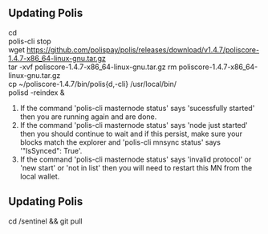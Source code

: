 ## Updating Polis

cd  
polis-cli stop  
wget https://github.com/polispay/polis/releases/download/v1.4.7/poliscore-1.4.7-x86_64-linux-gnu.tar.gz  
tar -xvf poliscore-1.4.7-x86_64-linux-gnu.tar.gz 
rm poliscore-1.4.7-x86_64-linux-gnu.tar.gz  
cp ~/poliscore-1.4.7/bin/polis{d,-cli} /usr/local/bin/  
polisd -reindex &  

1. If the command 'polis-cli masternode status' says 'sucessfully started' then you are running again and are done.  
2. If the command 'polis-cli masternode status' says 'node just started' then you should continue to wait and if this persist, make sure your blocks match the explorer and 'polis-cli mnsync status' says '"IsSynced": True'.  
3. If the command 'polis-cli masternode status' says 'invalid protocol' or 'new start' or 'not in list' then you will need to restart this MN from the local wallet.  

## Updating Polis
cd /sentinel && git pull  
